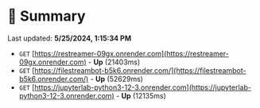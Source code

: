 # 📖 Summary
Last updated: **5/25/2024, 1:15:34 PM**

- `GET` [https://restreamer-09gx.onrender.com](https://restreamer-09gx.onrender.com) - **Up** (21403ms)
- `GET` [https://filestreambot-b5k6.onrender.com/](https://filestreambot-b5k6.onrender.com/) - **Up** (52629ms)
- `GET` [https://jupyterlab-python3-12-3.onrender.com](https://jupyterlab-python3-12-3.onrender.com) - **Up** (12135ms)
